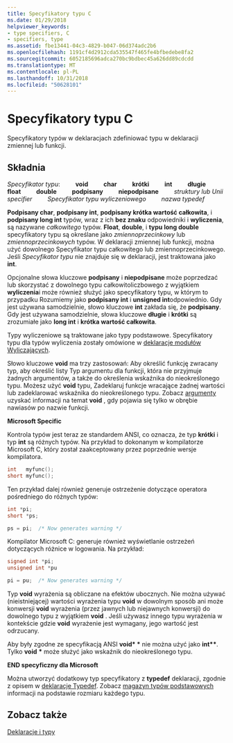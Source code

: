 ```yaml
---
title: Specyfikatory typu C
ms.date: 01/29/2018
helpviewer_keywords:
- type specifiers, C
- specifiers, type
ms.assetid: fbe13441-04c3-4829-b047-06d374adc2b6
ms.openlocfilehash: 1191cf4d2912cda535547f465fe4bfbedebe8fa2
ms.sourcegitcommit: 6052185696adca270bc9bdbec45a626dd89cdcdd
ms.translationtype: MT
ms.contentlocale: pl-PL
ms.lasthandoff: 10/31/2018
ms.locfileid: "50628101"
---
```

# <a name="c-type-specifiers"></a>Specyfikatory typu C

Specyfikatory typów w deklaracjach zdefiniować typu w deklaracji zmiennej lub funkcji.

## <a name="syntax"></a>Składnia

*Specyfikator typu*: &nbsp; &nbsp; &nbsp; &nbsp; **void** &nbsp; &nbsp; &nbsp; &nbsp; **char** &nbsp; &nbsp; &nbsp; &nbsp; **krótki** &nbsp; &nbsp; &nbsp; &nbsp; **int** &nbsp; &nbsp; &nbsp; &nbsp; **długie** &nbsp; &nbsp; &nbsp; &nbsp; **float** &nbsp; &nbsp; &nbsp; &nbsp; **double** &nbsp; &nbsp; &nbsp; &nbsp; **podpisany** &nbsp; &nbsp; &nbsp; &nbsp; **niepodpisane** &nbsp; &nbsp; &nbsp; &nbsp; *struktury lub Unii specifier* &nbsp; &nbsp; &nbsp; &nbsp; *Specyfikator typu wyliczeniowego* &nbsp; &nbsp; &nbsp; &nbsp; *nazwa typedef*

**Podpisany char**, **podpisany int**, **podpisany krótka wartość całkowita**, i **podpisany long int** typów, wraz z ich **bez znaku**  odpowiedniki i **wyliczenia**, są nazywane *całkowitego* typów. **Float**, **double**, i **typu long double** specyfikatory typu są określane jako *zmiennoprzecinkowy* lub *zmiennoprzecinkowych* typów. W deklaracji zmiennej lub funkcji, można użyć dowolnego Specyfikator typu całkowitego lub zmiennoprzecinkowego. Jeśli *Specyfikator typu* nie znajduje się w deklaracji, jest traktowana jako **int**.

Opcjonalne słowa kluczowe **podpisany** i **niepodpisane** może poprzedzać lub skorzystać z dowolnego typu całkowitoliczbowego z wyjątkiem **wyliczenia**i może również służyć jako specyfikatory typu, w którym to przypadku Rozumiemy jako **podpisany int** i **unsigned int**odpowiednio. Gdy jest używana samodzielnie, słowo kluczowe **int** zakłada się, że **podpisany**. Gdy jest używana samodzielnie, słowa kluczowe **długie** i **krótki** są zrozumiałe jako **long int** i **krótka wartość całkowita**.

Typy wyliczeniowe są traktowane jako typy podstawowe. Specyfikatory typu dla typów wyliczenia zostały omówione w [deklaracje modułów Wyliczających](../c-language/c-enumeration-declarations.md).

Słowo kluczowe **void** ma trzy zastosowań: Aby określić funkcję zwracany typ, aby określić listy Typ argumentu dla funkcji, która nie przyjmuje żadnych argumentów, a także do określenia wskaźnika do nieokreślonego typu. Możesz użyć **void** typu, Zadeklaruj funkcje wracające żadnej wartości lub zadeklarować wskaźnika do nieokreślonego typu. Zobacz [argumenty](../c-language/arguments.md) uzyskać informacji na temat **void** , gdy pojawia się tylko w obrębie nawiasów po nazwie funkcji.

**Microsoft Specific**

Kontrola typów jest teraz ze standardem ANSI, co oznacza, że typ **krótki** i typ **int** są różnych typów. Na przykład to dokonanym w kompilatorze Microsoft C, który został zaakceptowany przez poprzednie wersje kompilatora.

```C
int   myfunc();
short myfunc();
```

Ten przykład dalej również generuje ostrzeżenie dotyczące operatora pośredniego do różnych typów:

```C
int *pi;
short *ps;

ps = pi;  /* Now generates warning */
```

Kompilator Microsoft C: generuje również wyświetlanie ostrzeżeń dotyczących różnice w logowania. Na przykład:

```C
signed int *pi;
unsigned int *pu

pi = pu;  /* Now generates warning */
```

Typ **void** wyrażenia są obliczane na efektów ubocznych. Nie można używać (nieistniejącej) wartości wyrażenia typu **void** w dowolnym sposób ani może konwersji **void** wyrażenia (przez jawnych lub niejawnych konwersji) do dowolnego typu z wyjątkiem **void** . Jeśli używasz innego typu wyrażenia w kontekście gdzie **void** wyrażenie jest wymagany, jego wartość jest odrzucany.

Aby były zgodne ze specyfikacją ANSI <strong>void\* \*</strong>  nie można użyć jako <strong>int\*\*</strong>. Tylko **void** <strong>\*</strong> może służyć jako wskaźnik do nieokreślonego typu.

**END specyficzny dla Microsoft**

Można utworzyć dodatkowy typ specyfikatory z **typedef** deklaracji, zgodnie z opisem w [deklaracje Typedef](../c-language/typedef-declarations.md). Zobacz [magazyn typów podstawowych](../c-language/storage-of-basic-types.md) informacji na podstawie rozmiaru każdego typu.

## <a name="see-also"></a>Zobacz także

[Deklaracje i typy](../c-language/declarations-and-types.md)
